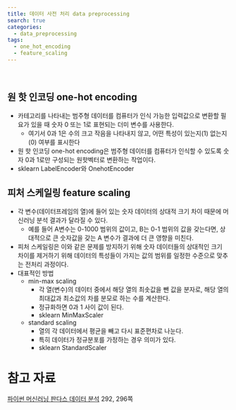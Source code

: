 ```yaml
---
title: 데이터 사전 처리 data preprocessing
search: true
categories:
  - data_preprocessing
tags:
  - one_hot_encoding
  - feature_scaling
---
```

<br />

## 원 핫 인코딩 one-hot encoding
- 카테고리를 나타내는 범주형 데이터를 컴퓨터가 인식 가능한 입력값으로 변환할 필요가 있을 때 숫자 0 또는 1로 표현되는 더미 변수를 사용한다.
  - 여기서 0과 1은 수의 크고 작음을 나타내지 않고, 어떤 특성이 있는지(1) 없는지(0) 여부를 표시한다
- 원 핫 인코딩 one-hot encoding은 범주형 데이터를 컴퓨터가 인식할 수 있도록 숫자 0과 1로만 구성되는 원핫벡터로 변환하는 작업이다.
- sklearn LabelEncoder와 OnehotEncoder

## 피처 스케일링 feature scaling
- 각 변수(데이터프레임의 열)에 들어 있는 숫자 데이터의 상대적 크기 차이 때문에 머신러닝 분석 결과가 달라질 수 있다.
  - 예를 들어 A변수는 0-1000 범위의 값이고, B는 0-1 범위의 값을 갖는다면, 상대적으로 큰 숫자값을 갖는 A 변수가 결과에 더 큰 영향을 미친다.
- 피처 스케일링은 이와 같은 문제를 방지하기 위해 숫자 데이터들의 상대적인 크기 차이를 제거하기 위해 데이터의 특성들이 가지는 값의 범위를 일정한 수준으로 맞추는 전처리 과정이다.
- 대표적인 방법
  - min-max scaling 
    - 각 열(변수)의 데이터 중에서 해당 열의 최솟값을 뺀 값을 분자로, 해당 열의 최대값과 최소값의 차를 분모로 하는 수를 계산한다.
    - 정규화하면 0과 1 사이 값이 된다.
    - sklearn MinMaxScaler 
  - standard scaling
    - 열의 각 데이터에서 평균을 빼고 다시 표준편차로 나눈다.
    - 특히 데이터가 정규분포를 가정하는 경우 의미가 있다.
    - sklearn StandardScaler 

# 참고 자료
[파이썬 머신러닝 판다스 데이터 분석](https://github.com/tsdata/pandas-data-analysis) 292, 296쪽